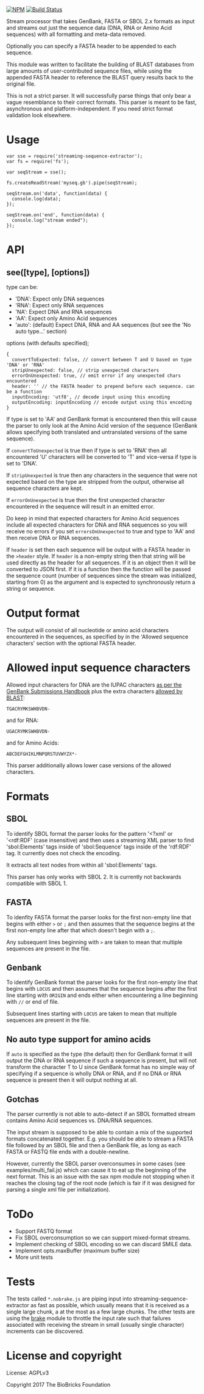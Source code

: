 [![NPM][npm-img]][npm-url]
[![Build Status][ci-img]][ci-url]

Stream processor that takes GenBank, FASTA or SBOL 2.x formats as input and streams out just the sequence data (DNA, RNA or Amino Acid sequences) with all formatting and meta-data removed. 

Optionally you can specify a FASTA header to be appended to each sequence.

This module was written to facilitate the building of BLAST databases from large amounts of user-contributed sequence files, while using the appended FASTA header to reference the BLAST query results back to the original file.

This is not a strict parser. It will successfully parse things that only bear a vague resemblance to their correct formats. This parser is meant to be fast, asynchronous and platform-independent. If you need strict format validation look elsewhere.

# Usage

```
var sse = require('streaming-sequence-extractor');
var fs = require('fs');

var seqStream = sse();

fs.createReadStream('myseq.gb').pipe(seqStream);

seqStream.on('data', function(data) {
  console.log(data);
});

seqStream.on('end', function(data) {
  console.log("stream ended");
});
```

# API

## see([type], [options])

type can be:

* 'DNA': Expect only DNA sequences
* 'RNA': Expect only RNA sequences
* 'NA': Expect DNA and RNA sequences
* 'AA': Expect only Amino Acid sequences
* 'auto': (default) Expect DNA, RNA and AA sequences (but see the 'No auto type...' section)

options (with defaults specified);

```
{
  convertToExpected: false, // convert between T and U based on type 'DNA' or 'RNA'
  stripUnexpected: false, // strip unexpected characters
  errorOnUnexpected: true, // emit error if any unexpected chars encountered
  header: '' // the FASTA header to prepend before each sequence. can be a function
  inputEncoding: 'utf8', // decode input using this encoding
  outputEncoding: inputEncoding // encode output using this encoding
}
```

If type is set to 'AA' and GenBank format is encountered then this will cause the parser to only look at the Amino Acid version of the sequence (GenBank allows specifying both translated and untranslated versions of the same sequence). 

If `convertToUnexpected` is true then if type is set to 'RNA' then all encountered 'U' characters will be converted to 'T' and vice-versa if type is set to 'DNA'. 

If `stripUnexpected` is true then any characters in the sequence that were not expected based on the type are stripped from the output, otherwise all sequence characters are kept.

If `errorOnUnexpected` is true then the first unexpected character encountered in the sequence will result in an emitted error. 

Do keep in mind that expected characters for Amino Acid sequences include all expected characters for DNA and RNA sequences so you will receive no errors if you set `errorsOnUnexpected` to true and type to 'AA' and then receive DNA or RNA sequences.

If `header` is set then each sequence will be output with a FASTA header in the `>header` style. If `header` is a non-empty string then that string will be used directly as the header for all sequences. If it is an object then it will be converted to JSON first. If it is a function then the function will be passed the sequence count (number of sequences since the stream was initialized, starting from 0) as the argument and is expected to synchronously return a string or sequence.

# Output format

The output will consist of all nucleotide or amino acid characters encountered in the sequences, as specified by in the 'Allowed sequence characters' section with the optional FASTA header.

# Allowed input sequence characters

Allowed input characters for DNA are the IUPAC characters [as per the GenBank Submissions Handbook](https://www.ncbi.nlm.nih.gov/books/NBK53702/#gbankquickstart.if_i_don_t_know_the_base) plus the extra characters [allowed by BLAST](https://blast.ncbi.nlm.nih.gov/Blast.cgi?CMD=Web&PAGE_TYPE=BlastDocs&DOC_TYPE=BlastHelp):

```
TGACRYMKSWHBVDN-
```

and for RNA:

```
UGACRYMKSWHBVDN-
```

and for Amino Acids:

```
ABCDEFGHIKLMNPQRSTUVWYZX*-
```

This parser additionally allows lower case versions of the allowed characters.

# Formats

## SBOL

To identify SBOL format the parser looks for the pattern '<?xml' or '<rdf:RDF' (case insensitive) and then uses a streaming XML parser to find 'sbol:Elements' tags inside of 'sbol:Sequence' tags inside of the 'rdf:RDF' tag. It currently does not check the encoding.

It extracts all text nodes from within all 'sbol:Elements' tags.

This parser has only works with SBOL 2. It is currently not backwards compatible with SBOL 1.

## FASTA

To idenfity FASTA format the parser looks for the first non-empty line that begins with either `>` or `;` and then assumes that the sequence begins at the first non-empty line after that which doesn't begin with a `;`.  

Any subsequent lines beginning with `>` are taken to mean that multiple sequences are present in the file.

## Genbank

To identify GenBank format the parser looks for the first non-empty line that begins with `LOCUS` and then assumes that the sequence begins after the first line starting with `ORIGIN` and ends either when encountering a line beginning with `//` or end of file.

Subsequent lines starting with `LOCUS` are taken to mean that multiple sequences are present in the file.

## No auto type support for amino acids

If `auto` is specified as the type (the default) then for GenBank format it will output the DNA or RNA sequence if such a sequence is present, but will not transform the character T to U since GenBank format has no simple way of specifying if a sequence is wholly DNA or RNA, and if no DNA or RNA sequence is present then it will output nothing at all.

## Gotchas

The parser currently is not able to auto-detect if an SBOL formatted stream contains Amino Acid sequences vs. DNA/RNA sequences.

The input stream is supposed to be able to contain a mix of the supported formats concatenated together. E.g. you should be able to stream a FASTA file followed by an SBOL file and then a GenBank file, as long as each FASTA or FASTQ file ends with a double-newline.

However, currently the SBOL parser overconsumes in some cases (see examples/multi_fail.js) which can cause it to eat up the beginning of the next format. This is an issue with the sax npm module not stopping when it reaches the closing tag of the root node (which is fair if it was designed for parsing a single xml file per initialization).

# ToDo

* Support FASTQ format
* Fix SBOL overconsumption so we can support mixed-format streams.
* Implement checking of SBOL encoding so we can discard SMILE data.
* Implement opts.maxBuffer (maximum buffer size)
* More unit tests

# Tests

The tests called `*.nobrake.js` are piping input into streaming-sequence-extractor as fast as possible, which usually means that it is received as a single large chunk, a at the most as a few large chunks. The other tests are using the [brake](https://www.npmjs.com/package/brake) module to throttle the input rate such that failures associated with receiving the stream in small (usually single character) increments can be discovered.

# License and copyright

License: AGPLv3

Copyright 2017 The BioBricks Foundation

[ci-img]: https://travis-ci.org/biobricks/streaming-sequence-extractor.svg?branch=master
[ci-url]: https://travis-ci.org/biobricks/streaming-sequence-extractor
[npm-img]: https://nodei.co/npm/streaming-sequence-extractor.png
[npm-url]: https://nodei.co/npm/streaming-sequence-extractor/